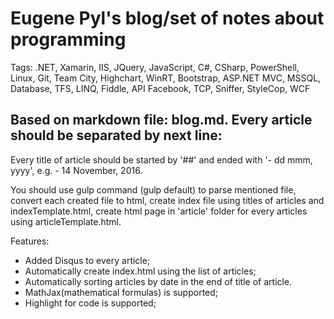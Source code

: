 # Eugene Pyl's blog/set of notes about programming
Tags:
.NET, Xamarin, IIS, JQuery, JavaScript, C#, CSharp, PowerShell, Linux, Git, Team City, Highchart, WinRT, Bootstrap, ASP.NET MVC,
MSSQL, Database, TFS, LINQ, Fiddle, API Facebook, TCP, Sniffer, StyleCop, WCF

Based on markdown file: blog.md. Every article should be separated by next line:
---

Every title of article should be started by '##' and ended with '- dd mmm, yyyy', e.g. - 14 November, 2016.

You should use gulp command (gulp default) to parse mentioned file, convert each created file to html, create index file using titles of articles and indexTemplate.html, create html page in 'article' folder for every articles using articleTemplate.html.

Features:
- Added Disqus to every article;
- Automatically create index.html using the list of articles;
- Automatically sorting articles by date in the end of title of article.
- MathJax(mathematical formulas) is supported;
- Highlight for code is supported;
